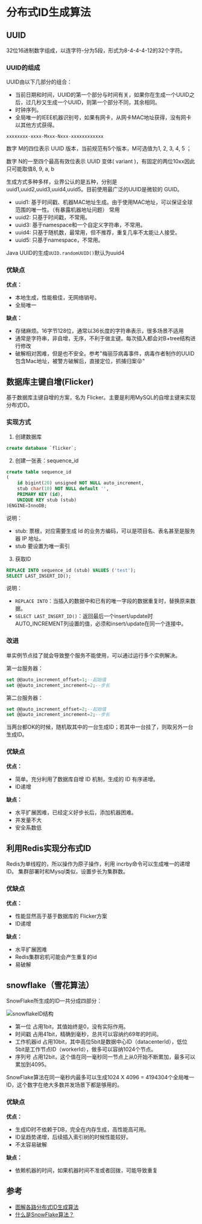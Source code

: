 
# 分布式ID生成算法

## UUID

32位16进制数字组成，以连字符-分为5段，形式为8-4-4-4-12的32个字符。

### UUID的组成

UUID由以下几部分的组合：

* 当前日期和时间，UUID的第一个部分与时间有关，如果你在生成一个UUID之后，过几秒又生成一个UUID，则第一个部分不同，其余相同。
* 时钟序列。
* 全局唯一的IEEE机器识别号，如果有网卡，从网卡MAC地址获得，没有网卡以其他方式获得。

`xxxxxxxx-xxxx-Mxxx-Nxxx-xxxxxxxxxxxx`

数字 M的四位表示 UUID 版本，当前规范有5个版本，M可选值为1, 2, 3, 4, 5 ；

数字 N的一至四个最高有效位表示 UUID 变体( variant )，有固定的两位10xx因此只可能取值8, 9, a, b

生成方式多种多样，业界公认的是五种，分别是uuid1,uuid2,uuid3,uuid4,uuid5。目前使用最广泛的UUID是微软的 GUID。

* uuid1: 基于时间戳、机器MAC地址生成。由于使用MAC地址，可以保证全球范围的唯一性。（有暴露机器地址问题） 常用
* uuid2: 只基于时间戳，不常用。
* uuid3: 基于namespace和一个自定义字符串，不常用。
* uuid4: 只基于随机数，最常用，但不推荐，重复几率不太能让人接受。
* uuid5: 只基于namespace，不常用。

Java UUID的生成`UUID.randomUUID()`默认为uuid4

### 优缺点

**优点：**

* 本地生成，性能极佳，无网络销号。
* 全局唯一

**缺点：**

* 存储麻烦。16字节128位，通常以36长度的字符串表示，很多场景不适用
* 通常是字符串，非自增，无序，不利于做主键。每次插入都会对B+tree结构进行修改
* 破解相对困难，但是也不安全。参考"梅丽莎病毒事件，病毒作者制作的UUID包含Mac地址，被警方破解后，直接定位，抓捕归案😝"

## 数据库主键自增(Flicker)

基于数据库主键自增的方案，名为 Flicker。主要是利用MySQL的自增主键来实现分布式ID。

### 实现方式

1. 创建数据库

```sql
create database `flicker`;
```

2. 创建一张表：sequence_id

```sql
create table sequence_id
(
    id bigint(20) unsigned NOT NULL auto_increment,
    stub char(10) NOT NULL default '',
    PRIMARY KEY (id),
    UNIQUE KEY stub (stub)
)ENGINE=InnoDB;
```

说明：

* stub: 票根，对应需要生成 Id 的业务方编码，可以是项目名、表名甚至是服务器 IP 地址。
* stub 要设置为唯一索引

3. 获取ID

```sql
REPLACE INTO sequence_id (stub) VALUES ('test');
SELECT LAST_INSERT_ID();
```

说明：

* `REPLACE INTO`：当插入的数据中和已有的唯一字段的数据重复时，替换原来数据。
* `SELECT LAST_INSERT_ID()`：返回最后一个insert/update时AUTO_INCREMENT列设置的值，必须和insert/update在同一个连接中。

### 改进

单实例节点挂了就会导致整个服务不能使用，可以通过运行多个实例解决。

第一台服务器：

```sql
set @@auto_increment_offset=1;--起始值
set @@auto_increment_increment=2;--步长
```

第二台服务器：

```sql
set @@auto_increment_offset=2;--起始值
set @@auto_increment_increment=2;--步长
```

当两台都OK的时候，随机取其中的一台生成ID；若其中一台挂了，则取另外一台生成ID。

### 优缺点

**优点：**

* 简单。充分利用了数据库自增 ID 机制，生成的 ID 有序递增。
* ID递增

**缺点：**

* 水平扩展困难，已经定义好步长后，添加机器困难。
* 并发量不大
* 安全系数低

## 利用Redis实现分布式ID

Redis为单线程的，所以操作为原子操作，利用 incrby命令可以生成唯一的递增ID。
集群部署时和Mysql类似，设置步长为集群数。

### 优缺点

**优点：**

* 性能显然高于基于数据库的 Flicker方案
* ID递增

**缺点：**

* 水平扩展困难
* Redis集群宕机可能会产生重复的id
* 易破解

## snowflake（雪花算法）

SnowFlake所生成的ID一共分成四部分：

![snowflakeID结构](../../../youdaonote-images/EAD8BE6709054E599171360401B6ECD5.jpeg)

* 第一位 占用1bit，其值始终是0，没有实际作用。
* 时间戳 占用41bit，精确到毫秒，总共可以容纳约69年的时间。
* 工作机器id 占用10bit，其中高位5bit是数据中心ID（datacenterId），低位5bit是工作节点ID（workerId），做多可以容纳1024个节点。
* 序列号 占用12bit，这个值在同一毫秒同一节点上从0开始不断累加，最多可以累加到4095。

SnowFlake算法在同一毫秒内最多可以生成1024 X 4096 =  4194304个全局唯一ID，这个数字在绝大多数并发场景下都是够用的。

### 优缺点

**优点：**

* 生成ID时不依赖于DB，完全在内存生成，高性能高可用。
* ID呈趋势递增，后续插入索引树的时候性能较好。
* 不太容易破解

**缺点：**

* 依赖机器的时间，如果机器时间不准或者回拨，可能导致重复

## 参考

* [图解各路分布式ID生成算法](https://mp.weixin.qq.com/s/qVN75AeN_5x-rn-wvgnBHg)
* [什么是SnowFlake算法？](https://cloud.tencent.com/developer/article/1477439)
